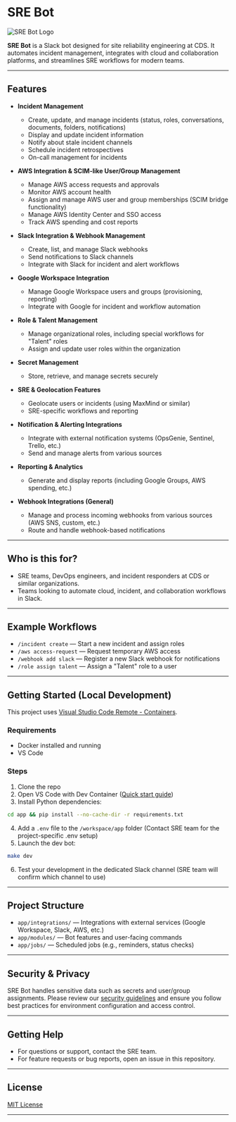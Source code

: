 # SRE Bot

![SRE Bot Logo](https://user-images.githubusercontent.com/867334/156588127-aaae9fff-cd4b-4984-90f0-4d74dfaf4993.png)

**SRE Bot** is a Slack bot designed for site reliability engineering at CDS. It automates incident management, integrates with cloud and collaboration platforms, and streamlines SRE workflows for modern teams.

---

## Features

- **Incident Management**
  - Create, update, and manage incidents (status, roles, conversations, documents, folders, notifications)
  - Display and update incident information
  - Notify about stale incident channels
  - Schedule incident retrospectives
  - On-call management for incidents

- **AWS Integration & SCIM-like User/Group Management**
  - Manage AWS access requests and approvals
  - Monitor AWS account health
  - Assign and manage AWS user and group memberships (SCIM bridge functionality)
  - Manage AWS Identity Center and SSO access
  - Track AWS spending and cost reports

- **Slack Integration & Webhook Management**
  - Create, list, and manage Slack webhooks
  - Send notifications to Slack channels
  - Integrate with Slack for incident and alert workflows

- **Google Workspace Integration**
  - Manage Google Workspace users and groups (provisioning, reporting)
  - Integrate with Google for incident and workflow automation

- **Role & Talent Management**
  - Manage organizational roles, including special workflows for "Talent" roles
  - Assign and update user roles within the organization

- **Secret Management**
  - Store, retrieve, and manage secrets securely

- **SRE & Geolocation Features**
  - Geolocate users or incidents (using MaxMind or similar)
  - SRE-specific workflows and reporting

- **Notification & Alerting Integrations**
  - Integrate with external notification systems (OpsGenie, Sentinel, Trello, etc.)
  - Send and manage alerts from various sources

- **Reporting & Analytics**
  - Generate and display reports (including Google Groups, AWS spending, etc.)

- **Webhook Integrations (General)**
  - Manage and process incoming webhooks from various sources (AWS SNS, custom, etc.)
  - Route and handle webhook-based notifications

---

## Who is this for?

- SRE teams, DevOps engineers, and incident responders at CDS or similar organizations.
- Teams looking to automate cloud, incident, and collaboration workflows in Slack.

---

## Example Workflows

- `/incident create` — Start a new incident and assign roles
- `/aws access-request` — Request temporary AWS access
- `/webhook add slack` — Register a new Slack webhook for notifications
- `/role assign talent` — Assign a "Talent" role to a user

---

## Getting Started (Local Development)

This project uses [Visual Studio Code Remote - Containers](https://code.visualstudio.com/docs/remote/containers).

### Requirements

- Docker installed and running
- VS Code

### Steps

1. Clone the repo
2. Open VS Code with Dev Container ([Quick start guide](https://code.visualstudio.com/docs/remote/containers#_quick-start-open-an-existing-folder-in-a-container))
3. Install Python dependencies:

  ```sh
  cd app && pip install --no-cache-dir -r requirements.txt
  ```

4. Add a `.env` file to the `/workspace/app` folder (Contact SRE team for the project-specific .env setup)
5. Launch the dev bot:

  ```sh
  make dev
  ```

6. Test your development in the dedicated Slack channel (SRE team will confirm which channel to use)

---

## Project Structure

- `app/integrations/` — Integrations with external services (Google Workspace, Slack, AWS, etc.)
- `app/modules/` — Bot features and user-facing commands
- `app/jobs/` — Scheduled jobs (e.g., reminders, status checks)

---

## Security & Privacy

SRE Bot handles sensitive data such as secrets and user/group assignments. Please review our [security guidelines](./SECURITY.md) and ensure you follow best practices for environment configuration and access control.

---

## Getting Help

- For questions or support, contact the SRE team.
- For feature requests or bug reports, open an issue in this repository.

---

## License

[MIT License](./LICENSE)

---
